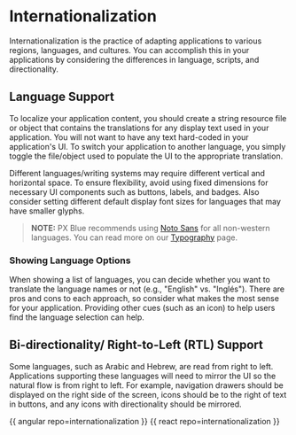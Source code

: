 # Internationalization

Internationalization is the practice of adapting applications to various regions, languages, and cultures. You can accomplish this in your applications by considering the differences in language, scripts, and directionality. 

## Language Support
To localize your application content, you should create a string resource file or object that contains the translations for any display text used in your application. You will not want to have any text hard-coded in your application's UI. To switch your application to another language, you simply toggle the file/object used to populate the UI to the appropriate translation.  

Different languages/writing systems may require different vertical and horizontal space. To ensure flexibility, avoid using fixed dimensions for necessary UI components such as buttons, labels, and badges. Also consider setting different default display font sizes for languages that may have smaller glyphs. 

>**NOTE:** PX Blue recommends using [Noto Sans](https://www.google.com/get/noto/#sans-lgc) for all non-western languages. You can read more on our [Typography](/style/typography) page.

### Showing Language Options
When showing a list of languages, you can decide whether you want to translate the language names or not (e.g., "English" vs. "Inglés"). There are pros and cons to each approach, so consider what makes the most sense for your application. Providing other cues (such as an icon) to help users find the language selection can help.

## Bi-directionality/ Right-to-Left (RTL) Support 
Some languages, such as Arabic and Hebrew, are read from right to left. Applications supporting these languages will need to mirror the UI so the natural flow is from right to left. For example, navigation drawers should be displayed on the right side of the screen, icons should be to the right of text in buttons, and any icons with directionality should be mirrored. 

{{ angular repo=internationalization }}
{{ react repo=internationalization }}

